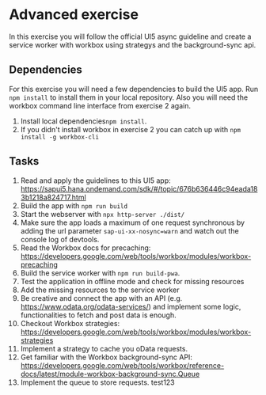 # Advanced exercise
In this exercise you will follow the official UI5 async guideline and create a service worker with workbox using strategys and the background-sync api.

## Dependencies
For this exercise you will need a few dependencies to build the UI5 app. Run ``npm install`` to install them in your local repository.
Also you will need the workbox command line interface from exercise 2 again.
1. Install local dependencies``npm install``.
2. If you didn't install workbox in exercise 2 you can catch up with ``npm install -g workbox-cli``

## Tasks
1. Read and apply the guidelines to this UI5 app:
https://sapui5.hana.ondemand.com/sdk/#/topic/676b636446c94eada183b1218a824717.html
2. Build the app with ``npm run build``
3. Start the webserver with ``npx http-server ./dist/``
4. Make sure the app loads a maximum of one request synchronous by adding the url parameter ``sap-ui-xx-nosync=warn`` and watch out the console log of devtools.
5. Read the Workbox docs for precaching: https://developers.google.com/web/tools/workbox/modules/workbox-precaching
6. Build the service worker with ``npm run build-pwa``.
7. Test the application in offline mode and check for missing resources
8. Add the missing resources to the service worker
9. Be creative and connect the app with an API (e.g. https://www.odata.org/odata-services/) and implement some logic, functionalities to fetch and post data is enough.
10. Checkout Workbox strategies: https://developers.google.com/web/tools/workbox/modules/workbox-strategies
11. Implement a strategy to cache you oData requests.
12. Get familiar with the Workbox background-sync API: https://developers.google.com/web/tools/workbox/reference-docs/latest/module-workbox-background-sync.Queue
13. Implement the queue to store requests.
test123
